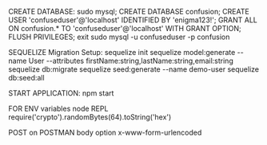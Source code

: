 CREATE DATABASE:
    sudo mysql;
    CREATE DATABASE confusion;
    CREATE USER 'confuseduser'@'localhost' IDENTIFIED BY 'enigma123!';
    GRANT ALL ON confusion.* TO 'confuseduser'@'localhost' WITH GRANT OPTION;
    FLUSH PRIVILEGES;
    exit
    sudo mysql -u confuseduser -p confusion

SEQUELIZE Migration Setup:
    sequelize init
    sequelize model:generate --name User --attributes firstName:string,lastName:string,email:string
    sequelize db:migrate
    sequelize seed:generate --name demo-user
    sequelize db:seed:all

START APPLICATION:
    npm start

FOR ENV variables
node REPL
require('crypto').randomBytes(64).toString('hex')

POST on POSTMAN body option x-www-form-urlencoded